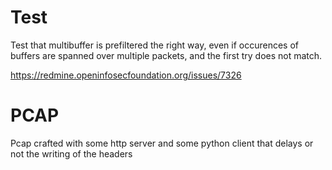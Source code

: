 Test
====

Test that multibuffer is prefiltered the right way, even if occurences of buffers
are spanned over multiple packets, and the first try does not match.

https://redmine.openinfosecfoundation.org/issues/7326

PCAP
====

Pcap crafted with some http server and some python client that delays or not the writing of the headers
